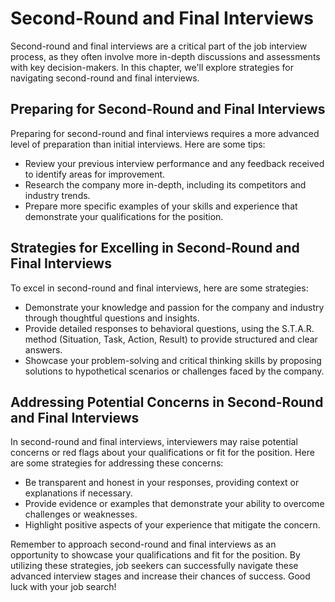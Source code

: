 Second-Round and Final Interviews
========================================================================================

Second-round and final interviews are a critical part of the job interview process, as they often involve more in-depth discussions and assessments with key decision-makers. In this chapter, we'll explore strategies for navigating second-round and final interviews.

Preparing for Second-Round and Final Interviews
-----------------------------------------------

Preparing for second-round and final interviews requires a more advanced level of preparation than initial interviews. Here are some tips:

* Review your previous interview performance and any feedback received to identify areas for improvement.
* Research the company more in-depth, including its competitors and industry trends.
* Prepare more specific examples of your skills and experience that demonstrate your qualifications for the position.

Strategies for Excelling in Second-Round and Final Interviews
-------------------------------------------------------------

To excel in second-round and final interviews, here are some strategies:

* Demonstrate your knowledge and passion for the company and industry through thoughtful questions and insights.
* Provide detailed responses to behavioral questions, using the S.T.A.R. method (Situation, Task, Action, Result) to provide structured and clear answers.
* Showcase your problem-solving and critical thinking skills by proposing solutions to hypothetical scenarios or challenges faced by the company.

Addressing Potential Concerns in Second-Round and Final Interviews
------------------------------------------------------------------

In second-round and final interviews, interviewers may raise potential concerns or red flags about your qualifications or fit for the position. Here are some strategies for addressing these concerns:

* Be transparent and honest in your responses, providing context or explanations if necessary.
* Provide evidence or examples that demonstrate your ability to overcome challenges or weaknesses.
* Highlight positive aspects of your experience that mitigate the concern.

Remember to approach second-round and final interviews as an opportunity to showcase your qualifications and fit for the position. By utilizing these strategies, job seekers can successfully navigate these advanced interview stages and increase their chances of success. Good luck with your job search!
